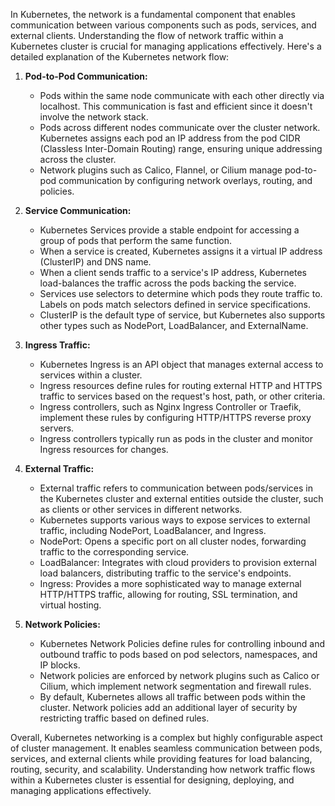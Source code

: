 In Kubernetes, the network is a fundamental component that enables communication between various components such as pods, services, and external clients. Understanding the flow of network traffic within a Kubernetes cluster is crucial for managing applications effectively. Here's a detailed explanation of the Kubernetes network flow:

1. **Pod-to-Pod Communication:**
   - Pods within the same node communicate with each other directly via localhost. This communication is fast and efficient since it doesn't involve the network stack.
   - Pods across different nodes communicate over the cluster network. Kubernetes assigns each pod an IP address from the pod CIDR (Classless Inter-Domain Routing) range, ensuring unique addressing across the cluster.
   - Network plugins such as Calico, Flannel, or Cilium manage pod-to-pod communication by configuring network overlays, routing, and policies.

2. **Service Communication:**
   - Kubernetes Services provide a stable endpoint for accessing a group of pods that perform the same function.
   - When a service is created, Kubernetes assigns it a virtual IP address (ClusterIP) and DNS name.
   - When a client sends traffic to a service's IP address, Kubernetes load-balances the traffic across the pods backing the service.
   - Services use selectors to determine which pods they route traffic to. Labels on pods match selectors defined in service specifications.
   - ClusterIP is the default type of service, but Kubernetes also supports other types such as NodePort, LoadBalancer, and ExternalName.

3. **Ingress Traffic:**
   - Kubernetes Ingress is an API object that manages external access to services within a cluster.
   - Ingress resources define rules for routing external HTTP and HTTPS traffic to services based on the request's host, path, or other criteria.
   - Ingress controllers, such as Nginx Ingress Controller or Traefik, implement these rules by configuring HTTP/HTTPS reverse proxy servers.
   - Ingress controllers typically run as pods in the cluster and monitor Ingress resources for changes.

4. **External Traffic:**
   - External traffic refers to communication between pods/services in the Kubernetes cluster and external entities outside the cluster, such as clients or other services in different networks.
   - Kubernetes supports various ways to expose services to external traffic, including NodePort, LoadBalancer, and Ingress.
   - NodePort: Opens a specific port on all cluster nodes, forwarding traffic to the corresponding service.
   - LoadBalancer: Integrates with cloud providers to provision external load balancers, distributing traffic to the service's endpoints.
   - Ingress: Provides a more sophisticated way to manage external HTTP/HTTPS traffic, allowing for routing, SSL termination, and virtual hosting.

5. **Network Policies:**
   - Kubernetes Network Policies define rules for controlling inbound and outbound traffic to pods based on pod selectors, namespaces, and IP blocks.
   - Network policies are enforced by network plugins such as Calico or Cilium, which implement network segmentation and firewall rules.
   - By default, Kubernetes allows all traffic between pods within the cluster. Network policies add an additional layer of security by restricting traffic based on defined rules.

Overall, Kubernetes networking is a complex but highly configurable aspect of cluster management. It enables seamless communication between pods, services, and external clients while providing features for load balancing, routing, security, and scalability. Understanding how network traffic flows within a Kubernetes cluster is essential for designing, deploying, and managing applications effectively.
